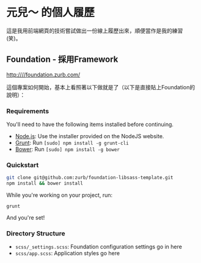 元兒～ 的個人履歷
===

這是我用前端網頁的技術嘗試做出一份線上履歷出來，順便當作是我的練習 (笑)。

## Foundation - 採用Framework
<http:////foundation.zurb.com/>

這個專案如何開始，基本上看照著以下做就是了（以下是直接貼上Foundation的說明）：

### Requirements

You'll need to have the following items installed before continuing.

  * [Node.js](http://nodejs.org): Use the installer provided on the NodeJS website.
  * [Grunt](http://gruntjs.com/): Run `[sudo] npm install -g grunt-cli`
  * [Bower](http://bower.io): Run `[sudo] npm install -g bower`

### Quickstart

```bash
git clone git@github.com:zurb/foundation-libsass-template.git
npm install && bower install
```

While you're working on your project, run:

`grunt`

And you're set!

### Directory Structure

  * `scss/_settings.scss`: Foundation configuration settings go in here
  * `scss/app.scss`: Application styles go here


